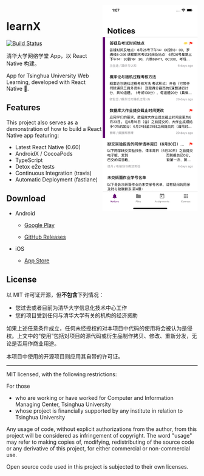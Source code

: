 <img align="right" width="250" src="docs/screenshots/1.jpg" />

# learnX

[![Build Status](https://travis-ci.com/robertying/learnX.svg?branch=master)](https://travis-ci.com/robertying/learnX)

清华大学网络学堂 App，以 React Native 构建。

App for Tsinghua University Web Learning, developed with React Native 🎉.

## Features

This project also serves as a demonstration of how to build a React Native app featuring:

- Latest React Native (0.60)
- AndroidX / CocoaPods
- TypeScript
- Detox e2e tests
- Continuous Integration (travis)
- Automatic Deployment (fastlane)

## Download

- Android

  - [Google Play](https://play.google.com/store/apps/details?id=io.robertying.learnx)

  - [GitHub Releases](https://github.com/robertying/learnX/releases)

- iOS

  - [App Store](https://itunes.apple.com/cn/app/learnx-thu-web-learning/id1459073115?ls=1&mt=8)

## License

以 MIT 许可证开源，但**不包含**下列情况：

- 您过去或者目前为清华大学信息化技术中心工作
- 您的项目受到任何与清华大学有关的机构的经济资助

如果上述任意条件成立，任何未经授权的对本项目中代码的使用将会被认为是侵权。上文中的“使用”包括对项目的源代码或衍生品制作拷贝、修改、重新分发，无论是否用作商业用途。

本项目中使用的开源项目则应用其自带的许可证。

---

MIT licensed, with the following restrictions:

For those

- who are working or have worked for Computer and Information Managing Center, Tsinghua University
- whose project is financially supported by any institute in relation to Tsinghua University

Any usage of code, without explicit authorizations from the author, from this project will be considered as infringement of copyright. The word "usage" may refer to making copies of, modifying, redistributing of the source code or any derivative of this project, for either commercial or non-commercial use.

Open source code used in this project is subjected to their own licenses.

